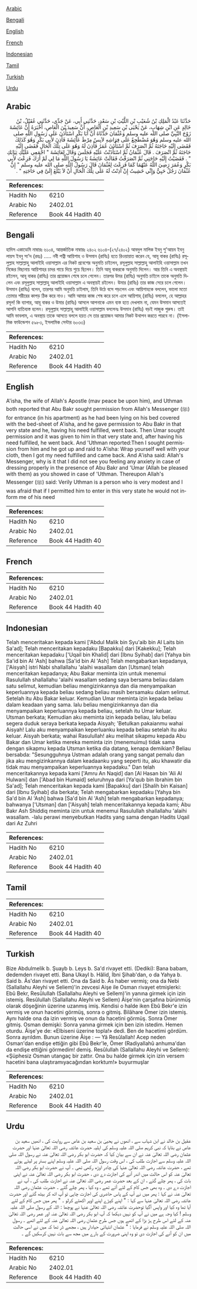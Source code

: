 [Arabic](#arabic)

[Bengali](#bengali)

[English](#english)

[French](#french)

[Indonesian](#indonesian)

[Tamil](#tamil)

[Turkish](#turkish)

[Urdu](#urdu)

## Arabic


<div dir="rtl" lang="ar" style={{fontSize:'larger',backgroundColor:'#f8f9fa',padding:20}}>
حَدَّثَنَا عَبْدُ الْمَلِكِ بْنُ شُعَيْبِ بْنِ اللَّيْثِ بْنِ سَعْدٍ، حَدَّثَنِي أَبِي، عَنْ جَدِّي، حَدَّثَنِي عُقَيْلُ، بْنُ خَالِدٍ عَنِ ابْنِ شِهَابٍ، عَنْ يَحْيَى بْنِ سَعِيدِ بْنِ الْعَاصِ، أَنَّ سَعِيدَ بْنَ الْعَاصِ، أَخْبَرَهُ أَنَّ عَائِشَةَ زَوْجَ النَّبِيِّ صلى الله عليه وسلم وَعُثْمَانَ حَدَّثَاهُ أَنَّ أَبَا بَكْرٍ اسْتَأْذَنَ عَلَى رَسُولِ اللَّهِ صلى الله عليه وسلم وَهُوَ مُضْطَجِعٌ عَلَى فِرَاشِهِ لاَبِسٌ مِرْطَ عَائِشَةَ فَأَذِنَ لأَبِي بَكْرٍ وَهُوَ كَذَلِكَ فَقَضَى إِلَيْهِ حَاجَتَهُ ثُمَّ انْصَرَفَ ثُمَّ اسْتَأْذَنَ عُمَرُ فَأَذِنَ لَهُ وَهُوَ عَلَى تِلْكَ الْحَالِ فَقَضَى إِلَيْهِ حَاجَتَهُ ثُمَّ انْصَرَفَ ‏.‏ قَالَ عُثْمَانُ ثُمَّ اسْتَأْذَنْتُ عَلَيْهِ فَجَلَسَ وَقَالَ لِعَائِشَةَ ‏"‏ اجْمَعِي عَلَيْكِ ثِيَابَكِ ‏"‏ ‏.‏ فَقَضَيْتُ إِلَيْهِ حَاجَتِي ثُمَّ انْصَرَفْتُ فَقَالَتْ عَائِشَةُ يَا رَسُولَ اللَّهِ مَا لِي لَمْ أَرَكَ فَزِعْتَ لأَبِي بَكْرٍ وَعُمَرَ رَضِيَ اللَّهُ عَنْهُمَا كَمَا فَزِعْتَ لِعُثْمَانَ قَالَ رَسُولُ اللَّهِ صلى الله عليه وسلم ‏"‏ إِنَّ عُثْمَانَ رَجُلٌ حَيِيٌّ وَإِنِّي خَشِيتُ إِنْ أَذِنْتُ لَهُ عَلَى تِلْكَ الْحَالِ أَنْ لاَ يَبْلُغَ إِلَىَّ فِي حَاجَتِهِ ‏"‏ ‏.‏
</div>
<div style={{backgroundColor:'#f8f9fa',padding:20, marginBottom: 10}}><table> <thead> <tr> <th>References:</th> <th></th> </tr> </thead> <tbody><tr><td>Hadith No</td><td>6210</td></tr><tr><td>Arabic No</td><td>2402.01</td></tr><tr><td>Reference</td><td>Book 44 Hadith 40</td></tr></tbody></table></div>

## Bengali


<div dir="ltr" lang="bn" style={{fontSize:'larger',backgroundColor:'#f8f9fa',padding:20}}>
হাদিস একাডেমি নাম্বারঃ ৬১০৪, আন্তর্জাতিক নাম্বারঃ ২৪০২ ৬১০৪-(২৭/২৪০২) আবদুল মালিক ইবনু শু'আয়ব ইবনু লায়স ইবনু সা'দ (রহঃ) ..... নবী পত্নী আয়িশাহ ও উসমান (রাযিঃ) হতে রিওয়ায়াত করেন যে, আবূ বাকর (রাযিঃ) রসূলুল্লাহ সাল্লাল্লাহু আলাইহি ওয়াসাল্লাম এর নিকট প্রবেশের অনুমতি চাইলেন, রসূলুল্লাহ সাল্লাল্লাহু আলাইহি ওয়াসাল্লাম তখন নিজের বিছানায় আয়িশাহর চাদর গায়ে দিয়ে শুয়ে ছিলেন। তিনি আবূ বাকরকে অনুমতি দিলেন। আর তিনি এ অবস্থায়ই রইলেন, আবূ বাকর (রাযিঃ) তার প্রয়োজন শেষে চলে গেলেন। তারপর উমর (রাযিঃ) অনুমতি চাইলে তাকে অনুমতি দিলেন এবং রসূলুল্লাহ সাল্লাল্লাহু আলাইহি ওয়াসাল্লাম এ অবস্থায়ই রইলেন। উমার (রাযিঃ) তার কাজ সেরে চলে গেলেন। উসমান (রাযিঃ) বলেন, তারপর আমি অনুমতি চাইলাম, তিনি উঠে বসে পড়লেন এবং আয়িশাহকে বললেন, ভালো মতো তোমার শরীরের কাপড় ঠিক করে নাও। আমি আমার কাজ শেষ করে চলে এলে আয়িশাহ্ (রাযিঃ) বললেন, হে আল্লাহর রসূল! কি ব্যাপার, আবূ বাকর ও উমার (রাযিঃ) আসলে আপনাকে এমন ব্যস্ত হতে দেখলাম না, যেমন উসমান আসতেই আপনি ব্যতিব্যস্ত হলেন। রসূলুল্লাহ সাল্লাল্লাহু আলাইহি ওয়াসাল্লাম বললেনঃ উসমান (রাযিঃ) বড়ই লাজুক পুরুষ। তাই আমি ভাবলাম, এ অবস্থায় তাকে আসতে বললে হয়ত সে তার প্রয়োজন আমার নিকট উথাপন করতে পারবে না। (ইসলামিক ফাউন্ডেশন ৫৯৮৩, ইসলামিক সেন্টার ৬০৩৩)
</div>
<div style={{backgroundColor:'#f8f9fa',padding:20, marginBottom: 10}}><table> <thead> <tr> <th>References:</th> <th></th> </tr> </thead> <tbody><tr><td>Hadith No</td><td>6210</td></tr><tr><td>Arabic No</td><td>2402.01</td></tr><tr><td>Reference</td><td>Book 44 Hadith 40</td></tr></tbody></table></div>

## English


<div dir="ltr" lang="en" style={{fontSize:'larger',backgroundColor:'#f8f9fa',padding:20}}>
A'isha, the wife of Allah's Apostle (mav peace be upon him), and Uthman both reported that Abu Bakr sought permission from Allah's Messenger (ﷺ) for entrance (in his apartment) as he had been lying on his bed covered with the bed-sheet of A'isha, and he gave permission to Abu Bakr in that very state and he, having his need fulfilled, went back. Then Umar sought permission and it was given to him in that very state and, after having his need fulfilled, he went back. And 'Uthman reported:Then I sought permission from him and he got up and raid to A'isha: Wrap yourself well with your cloth, then I got my need fulfilled and came back. And A'isha said: Allah's Messenger, why is it that I did not see you feeling any anxiety in case of dressing properly in the presence of Abu Bakr and 'Umar (Allah be pleased with them) as you showed in case of 'Uthman. Thereupon Allah's Messenger (ﷺ) said: Verily Uthman is a person who is very modest and I was afraid that if I permitted him to enter in this very state he would not inform me of his need
</div>
<div style={{backgroundColor:'#f8f9fa',padding:20, marginBottom: 10}}><table> <thead> <tr> <th>References:</th> <th></th> </tr> </thead> <tbody><tr><td>Hadith No</td><td>6210</td></tr><tr><td>Arabic No</td><td>2402.01</td></tr><tr><td>Reference</td><td>Book 44 Hadith 40</td></tr></tbody></table></div>

## French


<div dir="ltr" lang="fr" style={{fontSize:'larger',backgroundColor:'#f8f9fa',padding:20}}>

</div>
<div style={{backgroundColor:'#f8f9fa',padding:20, marginBottom: 10}}><table> <thead> <tr> <th>References:</th> <th></th> </tr> </thead> <tbody><tr><td>Hadith No</td><td>6210</td></tr><tr><td>Arabic No</td><td>2402.01</td></tr><tr><td>Reference</td><td>Book 44 Hadith 40</td></tr></tbody></table></div>

## Indonesian


<div dir="ltr" lang="id" style={{fontSize:'larger',backgroundColor:'#f8f9fa',padding:20}}>
Telah menceritakan kepada kami ['Abdul Malik bin Syu'aib bin Al Laits bin Sa'ad]; Telah menceritakan kepadaku [Bapakku] dari [Kakekku]; Telah menceritakan kepadaku ['Uqail bin Khalid] dari [Ibnu Syihab] dari [Yahya bin Sa'id bin Al 'Ash] bahwa [Sa'id bin Al 'Ash] Telah mengabarkan kepadanya, ['Aisyah] istri Nabi shallallahu 'alaihi wasallam dan [Utsman] telah menceritakan kepadanya; Abu Bakar meminta izin untuk menemui Rasulullah shallallahu 'alaihi wasallam sedang saya bersama beliau dalam satu selimut, kemudian beliau mengizinkannya dan dia menyampaikan keperluannya kepada beliau sedang beliau masih bersamaku dalam selimut. Setelah itu Abu Bakar keluar. Kemudian Umar meminta izin kepada beliau dalam keadaan yang sama. lalu beliau mengizinkannya dan dia menyampaikan keperluannya kepada beliau, setelah itu Umar keluar. Utsman berkata; Kemudian aku meminta izin kepada beliau, lalu beliau segera duduk seraya berkata kepada Aisyah; 'Betulkan pakaianmu wahai Aisyah! Lalu aku menyampaikan keperluanku kepada beliau setelah itu aku keluar. Aisyah berkata; wahai Rasulullah! aku melihat sikapmu kepada Abu Bakar dan Umar ketika mereka meminta izin (menemuimu) tidak sama dengan sikapmu kepada Utsman ketika dia datang, kenapa demikian? Beliau bersabda: "Sesungguhnya Ustman adalah orang yang sangat pemalu dan jika aku mengizinkannya dalam keadaanku yang seperti itu, aku khawatir dia tidak mau menyampaikan keperluannya kepadaku." Dan telah menceritakannya kepada kami ['Amru An Naqid] dan [Al Hasan bin 'Ali Al Hulwani] dan ['Abad bin Humaid] seluruhnya dari [Ya'qub bin Ibrahim bin Sa'ad]; Telah menceritakan kepada kami [Bapakku] dari [Shalih bin Kaisan] dari [Ibnu Syihab] dia berkata; Telah mengabarkan kepadaku [Yahya bin Sa'd bin Al 'Ash] bahwa [Sa'd bin Al 'Ash] telah mengabarkan kepadanya; bahwanya ['Utsman] dan ['Aisyah] telah menceritakannya kepada kami; Abu Bakr Ash Shiddiq meminta izin untuk menemui Rasulullah shallallahu 'alaihi wasallam. -lalu perawi menyebutkan Hadits yang sama dengan Hadits Uqail dari Az Zuhri
</div>
<div style={{backgroundColor:'#f8f9fa',padding:20, marginBottom: 10}}><table> <thead> <tr> <th>References:</th> <th></th> </tr> </thead> <tbody><tr><td>Hadith No</td><td>6210</td></tr><tr><td>Arabic No</td><td>2402.01</td></tr><tr><td>Reference</td><td>Book 44 Hadith 40</td></tr></tbody></table></div>

## Tamil


<div dir="ltr" lang="ta" style={{fontSize:'larger',backgroundColor:'#f8f9fa',padding:20}}>

</div>
<div style={{backgroundColor:'#f8f9fa',padding:20, marginBottom: 10}}><table> <thead> <tr> <th>References:</th> <th></th> </tr> </thead> <tbody><tr><td>Hadith No</td><td>6210</td></tr><tr><td>Arabic No</td><td>2402.01</td></tr><tr><td>Reference</td><td>Book 44 Hadith 40</td></tr></tbody></table></div>

## Turkish


<div dir="ltr" lang="tr" style={{fontSize:'larger',backgroundColor:'#f8f9fa',padding:20}}>
Bize Abdulmelik b. Şuayb b. Leys b. Sa'd rivayet etti. (Dediki): Bana babam, dedemden rivayet etti. Bana Ukayl b. Hâlid, İbni Şihab'dan, o da Yahya b. Said b. Âs'dan rivayet etti. Ona da Said b. Âs haber vermiş; ona da Nebi (Sallallahu Aleyhi ve Seliem)'in zevcesi Aişe ile Osman rivayet etmişlerki: Ebû Bekr, Resûlullah (Sallallahu Aleyhi ve Sellem)'in yanına girmek için izin istemiş. Resûlullah (Sallallahu Aleyhi ve Sellem) Âişe'nin çarşafına bürünmüş olarak döşeğinin üzerine uzanmış imiş. Kendisi o halde iken Ebû Bekr'e izin vermiş ve onun hacetini görmüş, sonra o gitmiş. Bilâhare Ömer izin istemiş. Aynı halde ona da izin vermiş ve onun da hacetini görmüş. Sonra Ömer gitmiş. Osman demişki: Sonra yanına girmek için ben izin istedim. Hemen oturdu. Âişe'ye de: «Elbiseni üzerine topla!» dedi. Ben de hacetimi gördüm. Sonra ayrıldım. Bunun üzerine Âişe : — Yâ Resûlallah! Acep neden Osman'dan endişe ettiğin gibi Ebû Bekr'le, Ömer (Radiyallahû anhuma'dan da endişe ettiğini görmedim! demiş. Resûlullah (Sallallahu Aleyhi ve Sellem): «Şüphesiz Osman utangaç bir zattır. Ona bu halde girmek için izin versem hacetini bana ulaştıramıyacağından korktum!» buyurmuşlar
</div>
<div style={{backgroundColor:'#f8f9fa',padding:20, marginBottom: 10}}><table> <thead> <tr> <th>References:</th> <th></th> </tr> </thead> <tbody><tr><td>Hadith No</td><td>6210</td></tr><tr><td>Arabic No</td><td>2402.01</td></tr><tr><td>Reference</td><td>Book 44 Hadith 40</td></tr></tbody></table></div>

## Urdu


<div dir="rtl" lang="ur" style={{fontSize:'larger',backgroundColor:'#f8f9fa',padding:20}}>
عقیل بن خالد نے ابن شہاب سے ، انھوں نے یحییٰ بن سعید بن عاص سے روایت کی ، انھیں سعید بن عاص نے بتایا کہ نبی کریم صلی اللہ علیہ وسلم کی اہلیہ حضرت عائشہ رضی اللہ تعالیٰ عنہا اور حضرت عثمان رضی اللہ تعالیٰ عنہ نے ان سے بیان کیا کہ حضرت ابو بکر رضی اللہ تعالیٰ عنہ نے رسول اللہ صلی اللہ علیہ وسلم سے اجازت طلب کی ، اس وقت رسول اللہ صلی اللہ علیہ وسلم اپنے بستر پر لیٹے ہوئے تھے ، حضرت عائشہ رضی اللہ تعالیٰ عنہا کی چادر اوڑھ رکھی تھی ۔ آپ نے حضرت ابو بکر رضی اللہ تعالیٰ عنہ کو اس حالت میں اندر آنے کی اجازت دے دی ، حضرت ابو بکر رضی اللہ تعالیٰ عنہ نے اپنی بات کی ، پھر چلے گئے ، ان کے بعد حضرت عمر رضی اللہ تعالیٰ عنہ نے اجازت طلب کی ، آپ نے اجازت دے دی ۔ وہ بھی جس کام کے لئے آئے تھے ، وہ کیا ، پھر چلے گئے ۔ حضرت عثمان رضی اللہ تعالیٰ عنہ نے کہا : پھر میں نے آپ کے پاس حاضری کی اجازت چاہی تو آپ اٹھ کر بیٹھ گئے اور حضرت عائشہ رضی اللہ تعالیٰ عنہا سے کہا : " اپنے کپڑے اپنے اوپر اکھٹے کرلو ۔ " پھر میں جس کام کے لئے آیا تھا وہ کیا اور واپس آگیا توحضرت عائشہ رضی اللہ تعالیٰ عنہا نے پوچھا : اللہ کے رسول صلی اللہ علیہ وسلم ! کیا وجہ ہے میں نے آپ کو نہیں دیکھا کہ آپ ابو بکر رضی اللہ تعالیٰ عنہ اور عمر رضی اللہ تعالیٰ عنہ کے لئے اس طرح ہڑ بڑا کے اٹھے ہوں جس طرح عثمان رضی اللہ تعالیٰ عنہ کے لئے اٹھے ۔ رسول اللہ صلی اللہ علیہ وسلم نے فرمایا : " عثمان انتہائی حیادار ہیں ، مجھے ڈر تھا کہ میں نے اسی حالت میں ان کو آنے کی اجازت دی تو وہ اپنی ضرورت کے بارے میں مجھ سے بات نہیں کرسکیں گے ۔
</div>
<div style={{backgroundColor:'#f8f9fa',padding:20, marginBottom: 10}}><table> <thead> <tr> <th>References:</th> <th></th> </tr> </thead> <tbody><tr><td>Hadith No</td><td>6210</td></tr><tr><td>Arabic No</td><td>2402.01</td></tr><tr><td>Reference</td><td>Book 44 Hadith 40</td></tr></tbody></table></div>